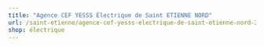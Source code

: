 ```yaml
---
title: "Agence CEF YESSS Électrique de Saint ETIENNE NORD"
url: /saint-etienne/agence-cef-yesss-electrique-de-saint-etienne-nord-2/
shop: électrique
---
```

